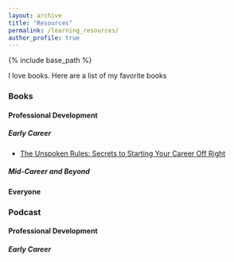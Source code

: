 ```yaml
---
layout: archive
title: "Resources"
permalink: /learning_resources/
author_profile: true
---
```


{% include base_path %}

I love books. Here are a list of my favorite books    

### Books 

#### Professional Development

##### Early Career

- [The Unspoken Rules: Secrets to Starting Your Career Off Right](https://www.goodreads.com/en/book/show/56383241-the-unspoken-rules)

##### Mid-Career and Beyond

#### Everyone


### Podcast

#### Professional Development

##### Early Career


